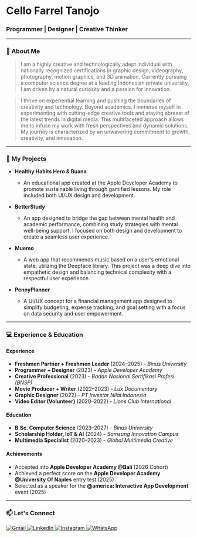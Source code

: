 # Cello Farrel Tanojo
### Programmer | Designer | Creative Thinker

---

### 👋 About Me

> I am a highly creative and technologically adept individual with nationally recognized certifications in graphic design, videography, photography, motion graphics, and 3D animation. Currently pursuing a computer science degree at a leading Indonesian private university, I am driven by a natural curiosity and a passion for innovation.

> I thrive on experiential learning and pushing the boundaries of creativity and technology. Beyond academics, I immerse myself in experimenting with cutting-edge creative tools and staying abreast of the latest trends in digital media. This multifaceted approach allows me to infuse my work with fresh perspectives and dynamic solutions. My journey is characterized by an unwavering commitment to growth, creativity, and innovation.

---

### 🚀 My Projects

* **Healthy Habits Hero & Buana**
    * An educational app created at the Apple Developer Academy to promote sustainable living through gamified lessons. My role included both UI/UX design and development.

* **BetterStudy**
    * An app designed to bridge the gap between mental health and academic performance, combining study strategies with mental well-being support. I focused on both design and development to create a seamless user experience.

* **Muemo**
    * A web app that recommends music based on a user's emotional state, utilizing the Deepface library. This project was a deep dive into empathetic design and balancing technical complexity with a respectful user experience.

* **PennyPlanner**
    * A UI/UX concept for a financial management app designed to simplify budgeting, expense tracking, and goal setting with a focus on data security and user empowerment.

---

### 💻 Experience & Education

#### Experience
* **Freshmen Partner + Freshmen Leader** (2024–2025) - *Binus University*
* **Programmer + Designer** (2023) - *Apple Developer Academy*
* **Creative Professional** (2023) - *Badan Nasional Sertifikasi Profesi (BNSP)*
* **Movie Producer + Writer** (2022–2023) - *Lux Documentary*
* **Graphic Designer** (2022) - *PT Investor Nilai Indonesia*
* **Video Editor (Volunteer)** (2020–2022) - *Lions Club International*

#### Education
* **B.Sc. Computer Science** (2023–2027) - *Binus University*
* **Scholarship Holder, IoT & AI** (2024) - *Samsung Innovation Campus*
* **Multimedia Specialist** (2020–2023) - *Global Multimedia Creative*

#### Achievements
* Accepted into **Apple Developer Academy @Bali** (2026 Cohort)
* Achieved a perfect score on the **Apple Developer Academy @University Of Naples** entry test (2025)
* Selected as a speaker for the **@america: Interactive App Development** event (2025)

---

### 📫 Let's Connect

<p align="left">
  <a href="mailto:cellofarrel@gmail.com" target="_blank">
    <img src="https://img.shields.io/badge/Gmail-D14836?style=for-the-badge&logo=gmail&logoColor=white" alt="Gmail"/>
  </a>
  <a href="https://linkedin.com/in/cello-farrel" target="_blank">
    <img src="https://img.shields.io/badge/LinkedIn-0077B5?style=for-the-badge&logo=linkedin&logoColor=white" alt="LinkedIn"/>
  </a>
  <a href="https://instagram.com/cellofarrel" target="_blank">
    <img src="https://img.shields.io/badge/Instagram-E4405F?style=for-the-badge&logo=instagram&logoColor=white" alt="Instagram"/>
  </a>
  <a href="https://wa.me/+6281910008891" target="_blank">
    <img src="https://img.shields.io/badge/WhatsApp-25D366?style=for-the-badge&logo=whatsapp&logoColor=white" alt="WhatsApp"/>
  </a>
</p>
